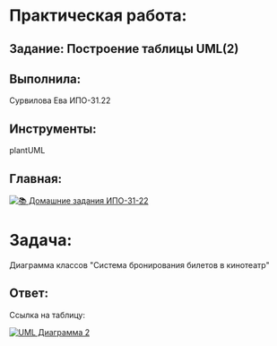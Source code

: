 # Практическая работа:
## Задание: Построение таблицы UML(2)

## Выполнила: 
Сурвилова Ева ИПО-31.22
## Инструменты:
plantUML

## Главная:
[![📚 Домашние задания ИПО-31-22](https://img.shields.io/badge/📚_Главная-4285F4?style=for-the-badge&logo=github&logoColor=white)](https://github.com/wienwe/DyadyaRyuba/blob/main/HomeworkForRyubakov/README.md)

# Задача:
Диаграмма классов "Система бронирования билетов в кинотеатр"

## Ответ:
Ссылка на таблицу:

[![UML Диаграмма 2](https://img.shields.io/badge/📐_Просмотреть_UML_Диаграмму-3F51B5?style=for-the-badge&logo=diagramsdotnet&logoColor=white)](https://github.com/wienwe/DyadyaRyuba/blob/main/HomeworkForRyubakov/Практическая%20работа%202%20UML/uml2.png)
